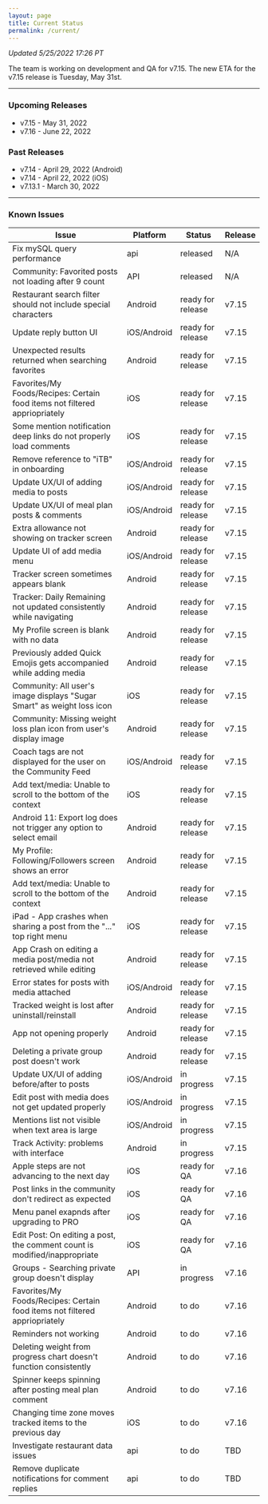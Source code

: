```yaml
---
layout: page
title: Current Status
permalink: /current/
---
```


_Updated 5/25/2022 17:26 PT_

The team is working on development and QA for v7.15. The new ETA for the v7.15 release is Tuesday, May 31st.

***

### Upcoming Releases
- v7.15   - May 31, 2022
- v7.16   - June 22, 2022
 
### Past Releases
- v7.14   - April 29, 2022 (Android)
- v7.14   - April 22, 2022 (iOS)
- v7.13.1 - March 30, 2022

***

### Known Issues

|Issue                          |Platform   | Status    | Release           |
| ---                           | ---       | ---       | ---               |
|Fix mySQL query performance|api|released| N/A|
|Community: Favorited posts not loading after 9 count|API|released| N/A|
|Restaurant search filter should not include special characters|Android|ready for release| v7.15|
|Update reply button UI|iOS/Android|ready for release| v7.15|
|Unexpected results returned when searching favorites|Android|ready for release| v7.15|
|Favorites/My Foods/Recipes: Certain food items not filtered appriopriately|iOS|ready for release| v7.15|
|Some mention notification deep links do not properly load comments|iOS|ready for release| v7.15|
|Remove reference to "iTB" in onboarding|iOS/Android|ready for release| v7.15|
|Update UX/UI of adding media to posts|iOS/Android|ready for release| v7.15|
|Update UX/UI of meal plan posts & comments|iOS/Android|ready for release| v7.15|
|Extra allowance not showing on tracker screen|Android|ready for release| v7.15|
|Update UI of add media menu|iOS/Android|ready for release| v7.15|
|Tracker screen sometimes appears blank|Android|ready for release| v7.15|
|Tracker: Daily Remaining not updated consistently while navigating|Android|ready for release| v7.15|
|My Profile screen is blank with no data|Android|ready for release| v7.15|
|Previously added Quick Emojis gets accompanied while adding media|Android|ready for release| v7.15|
|Community: All user's image displays "Sugar Smart" as weight loss icon|iOS|ready for release| v7.15|
|Community: Missing weight loss plan icon from user's display image|Android|ready for release| v7.15|
|Coach tags are not displayed for the user on the Community Feed|iOS/Android|ready for release| v7.15|
|Add text/media: Unable to scroll to the bottom of the context|iOS|ready for release| v7.15|
|Android 11: Export log does not trigger any option to select email|Android|ready for release| v7.15|
|My Profile: Following/Followers screen shows an error|Android|ready for release| v7.15|
|Add text/media: Unable to scroll to the bottom of the context|Android|ready for release| v7.15|
|iPad - App crashes when sharing a post from the "..." top right menu|iOS|ready for release| v7.15|
|App Crash on editing a media post/media not retrieved while editing|Android|ready for release| v7.15|
|Error states for posts with media attached|iOS/Android|ready for release| v7.15|
|Tracked weight is lost after uninstall/reinstall |Android|ready for release| v7.15|
|App not opening properly |Android|ready for release| v7.15|
|Deleting a private group post doesn't work|Android|ready for release| v7.15|
|Update UX/UI of adding before/after to posts|iOS/Android|in progress| v7.15|
|Edit post with media does not get updated properly|iOS/Android|in progress| v7.15|
|Mentions list not visible when text area is large|iOS/Android|in progress| v7.15|
|Track Activity: problems with interface|Android|in progress| v7.15|
|Apple steps are not advancing to the next day|iOS|ready for QA| v7.16|
|Post links in the community don't redirect as expected|iOS|ready for QA| v7.16|
|Menu panel exapnds after upgrading to PRO|iOS|ready for QA| v7.16|
|Edit Post: On editing a post, the comment count is modified/inappropriate|iOS|ready for QA| v7.16|
|Groups - Searching private group doesn't display|API|in progress| v7.16|
|Favorites/My Foods/Recipes: Certain food items not filtered appriopriately|Android|to do| v7.16|
|Reminders not working|Android|to do| v7.16|
|Deleting weight from progress chart doesn't function consistently|Android|to do| v7.16|
|Spinner keeps spinning after posting meal plan comment|Android|to do| v7.16|
|Changing time zone moves tracked items to the previous day|iOS|to do| v7.16|
|Investigate restaurant data issues|api|to do| TBD|
|Remove duplicate notifications for comment replies|api|to do| TBD|
